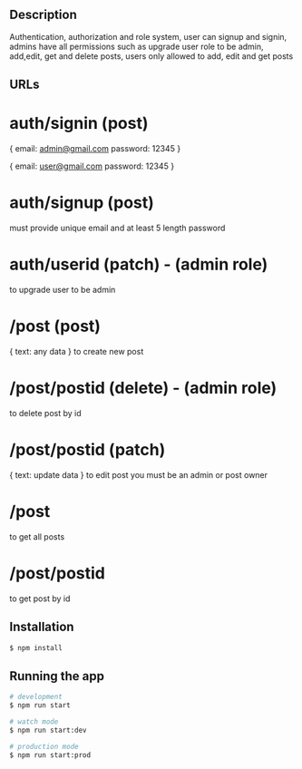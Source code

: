 ## Description
Authentication, authorization and role system,
user can signup and signin,
admins have all permissions such as upgrade user role to be admin, add,edit, get and delete posts,
users only allowed to add, edit and get posts

## URLs
# auth/signin (post)
  {
    email: admin@gmail.com
    password: 12345
  }

  {
    email: user@gmail.com
    password: 12345
  }

# auth/signup (post)
must provide unique email and at least 5 length password

# auth/userid (patch) - (admin role)
to upgrade user to be admin

# /post (post)
{ text: any data }
to create new post
# /post/postid (delete) - (admin role)
to delete post by id

# /post/postid (patch)
{ text: update data }
to edit post you must be an admin or post owner

# /post
to get all posts

# /post/postid
to get post by id

## Installation

```bash
$ npm install
```

## Running the app

```bash
# development
$ npm run start

# watch mode
$ npm run start:dev

# production mode
$ npm run start:prod
